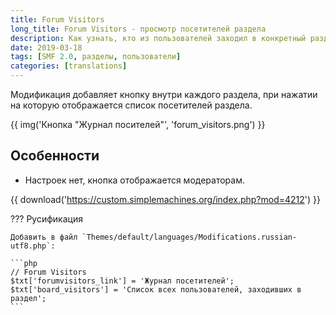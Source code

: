 ```yaml
---
title: Forum Visitors
long_title: Forum Visitors - просмотр посетителей раздела
description: Как узнать, кто из пользователей заходил в конкретный раздел форума?
date: 2019-03-18
tags: [SMF 2.0, разделы, пользователи]
categories: [translations]
---
```


Модификация добавляет кнопку внутри каждого раздела, при нажатии на которую отображается список посетителей раздела.

<!-- more -->

{{ img('Кнопка "Журнал посителей"', 'forum_visitors.png') }}

## Особенности

* Настроек нет, кнопка отображается модераторам.

{{ download('https://custom.simplemachines.org/index.php?mod=4212') }}

??? Русификация

    Добавить в файл `Themes/default/languages/Modifications.russian-utf8.php`:

    ```php
    // Forum Visitors
    $txt['forumvisitors_link'] = 'Журнал посетителей';
    $txt['board_visitors'] = 'Список всех пользователей, заходивших в раздел';
    ```
